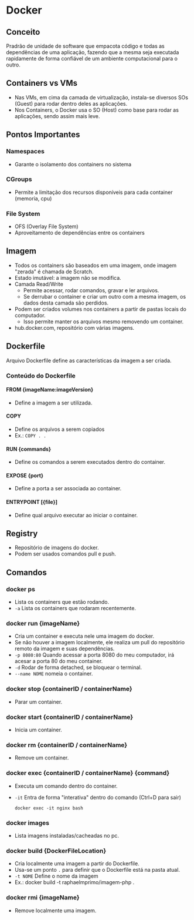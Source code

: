 # Docker

## Conceito

Pradrão de unidade de software que empacota código e todas as dependências de uma aplicação, fazendo que a mesma seja executada rapidamente de forma confiável de um ambiente computacional para o outro.


## Containers vs VMs

- Nas VMs, em cima da camada de virtualização, instala-se diversos SOs (Guest) para rodar dentro deles as aplicações.
- Nos Containers, o Docker usa o SO (Host) como base para rodar as aplicações, sendo assim mais leve.


## Pontos Importantes

### Namespaces

- Garante o isolamento dos containers no sistema

### CGroups

- Permite a limitação dos recursos disponíveis para cada container (memoria, cpu)

### File System

- OFS (Overlay File System)
- Aproveitamento de dependências entre os containers


## Imagem

- Todos os containers são baseados em uma imagem, onde imagem "zerada" é chamada de Scratch.
- Estado imutável: a imagem não se modifica.
- Camada Read/Write
  - Permite acessar, rodar comandos, gravar e ler arquivos.
  - Se derrubar o container e criar um outro com a mesma imagem, os dados desta camada são perdidos.
- Podem ser criados volumes nos containers a partir de pastas locais do computador.
  - Isso permite manter os arquivos mesmo removendo um container. 
- hub.docker.com, repositório com várias imagens.

## Dockerfile

Arquivo Dockerfile define as características da imagem a ser criada.

### Conteúdo do Dockerfile

#### FROM {imageName:imageVersion}

- Define a imagem a ser utilizada.

#### COPY

- Define os arquivos a serem copiados
- Ex.: `COPY . .`

#### RUN {commands}

- Define os comandos a serem executados dentro do container.

#### EXPOSE {port}

- Define a porta a ser associada ao container.

#### ENTRYPOINT [{file}]

- Define qual arquivo executar ao iniciar o container.


## Registry

- Repositório de imagens do docker.
- Podem ser usados comandos pull e push.

## Comandos

### docker ps

- Lista os containers que estão rodando.
- `-a` Lista os containers que rodaram recentemente.

### docker run {imageName}

- Cria um container e executa nele uma imagem do docker.
- Se não houver a imagem localmente, ele realiza um pull do repositório remoto da imagem e suas dependências.
- `-p 8080:80` Quando acessar a porta 8080 do meu computador, irá acesar a porta 80 do meu container.
- `-d` Rodar de forma detached, se bloquear o terminal.
- `--name NOME` nomeia o container.

### docker stop {containerID / containerName}

- Parar um container.

### docker start {containerID / containerName}

- Inicia um container.

### docker rm {containerID / containerName}

- Remove um container.

### docker exec {containerID / containerName} {command}

- Executa um comando dentro do container.
- `-it` Entra de forma "interativa" dentro do comando (Ctrl+D para sair)

      docker exec -it nginx bash
      
### docker images

- Lista imagens instaladas/cacheadas no pc.

### docker build {DockerFileLocation}

- Cria localmente uma imagem a partir do Dockerfile.
- Usa-se um ponto `.` para definir que o Dockerfile está na pasta atual.
- `-t NOME` Define o nome da imagem
- Ex.: docker build -t raphaelmprimo/imagem-php .

### docker rmi {imageName}

- Remove localmente uma imagem.
